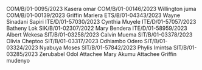 

COM/B/01-0095/2023 Kasera omar
COM/B/01-00146/2023 Willington juma
COM/B/01-00139/2023 Griffin Mariera
ETS/B/01-04343/2023 Wayne Sinadani Sapiri
ITE/D/01-57030/2023 Cynthia Muyele
ITE/D/01-57057/2023 Batheny Lok
SIK/B/01-02307/2022  Mary Bendera
ITE/D/01-58959/2023 Albert Wekesa
SIT/B/01-03258/2023  Calvin Muema
SIT/B/01-03378/2023  Olivia Cheptoo
SIT/B/01-03317/2023  Odhiambo Odero
SIT/B/01-03324/2023  Nyabuya Moses
SIT/B/01-57842/2023  Phylis Imintsa
SIT/B/01-03285/2023  Zerubabel Odol
Attachee             Mary Akumu
Attachee             Griffin  mudenyo



